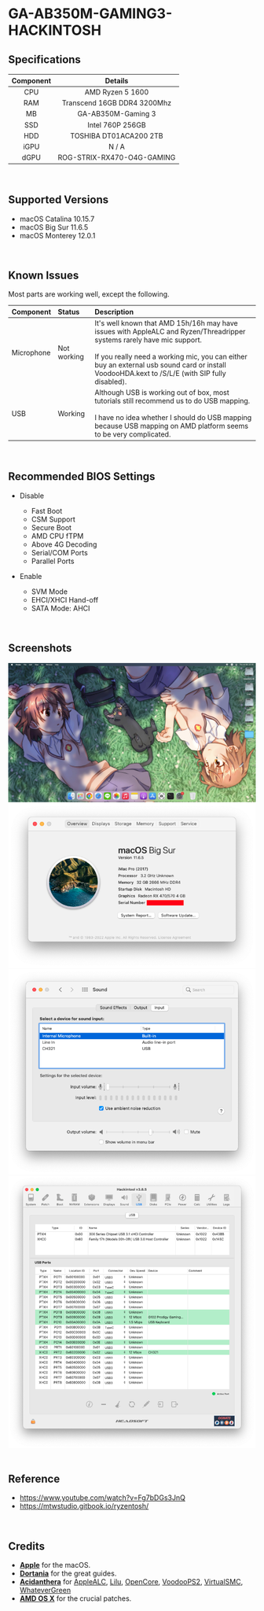 # GA-AB350M-GAMING3-HACKINTOSH

## Specifications
| Component | Details |
|:---:|:---:|
| CPU | AMD Ryzen 5 1600 |
| RAM | Transcend 16GB DDR4 3200Mhz |
| MB | GA-AB350M-Gaming 3 |
| SSD | Intel 760P 256GB |
| HDD | TOSHIBA DT01ACA200 2TB |
| iGPU | N / A |
| dGPU | ROG-STRIX-RX470-O4G-GAMING |
<br>


## Supported Versions
- macOS Catalina 10.15.7
- macOS Big Sur 11.6.5
- macOS Monterey 12.0.1
<br>


## Known Issues
Most parts are working well, except the following.

| Component | Status | Description |
|:---|:---|:---|
| Microphone | Not working | It's well known that AMD 15h/16h may have issues with AppleALC and Ryzen/Threadripper systems rarely have mic support.<br><br>If you really need a working mic, you can either buy an external usb sound card or install VoodooHDA.kext to /S/L/E (with SIP fully disabled).  |
| USB | Working | Although USB is working out of box, most tutorials still recommend us to do USB mapping.<br><br>I have no idea whether I should do USB mapping because USB mapping on AMD platform seems to be very complicated. |
<br>


## Recommended BIOS Settings
  - Disable
    - Fast Boot
    - CSM Support
    - Secure Boot
    - AMD CPU fTPM
    - Above 4G Decoding
    - Serial/COM Ports
    - Parallel Ports
	
	
  - Enable
    - SVM Mode
    - EHCI/XHCI Hand-off
    - SATA Mode: AHCI
<br>


## Screenshots
<div align="center">
<img src="https://github.com/mfpss95134/GA-AB350M-GAMING3-HACKINTOSH/blob/main/IMAGEs/01.png">
<img src="https://github.com/mfpss95134/GA-AB350M-GAMING3-HACKINTOSH/blob/main/IMAGEs/02.png">
<img src="https://github.com/mfpss95134/GA-AB350M-GAMING3-HACKINTOSH/blob/main/IMAGEs/03.png">
<img src="https://github.com/mfpss95134/GA-AB350M-GAMING3-HACKINTOSH/blob/main/IMAGEs/04.png">
<div align="left">
<br>


## Reference
- <https://www.youtube.com/watch?v=Fg7bDGs3JnQ>
- <https://mtwstudio.gitbook.io/ryzentosh/>
<br>


## Credits
- [**Apple**](https://www.apple.com/tw/) for the macOS.
- [**Dortania**](https://github.com/dortania) for the great guides.
- [**Acidanthera**](https://github.com/acidanthera) for [AppleALC](https://github.com/acidanthera/AppleALC), [Lilu](https://github.com/acidanthera/Lilu), [OpenCore](https://github.com/acidanthera/OpenCorePkg), [VoodooPS2](https://github.com/acidanthera/VoodooPS2), [VirtualSMC](https://github.com/acidanthera/VirtualSMC), [WhateverGreen](https://github.com/acidanthera/WhateverGreen)
- [**AMD OS X**](https://github.com/AMD-OSX/AMD_Vanilla) for the crucial patches.
